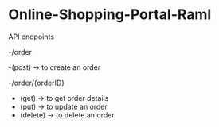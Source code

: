 # Online-Shopping-Portal-Raml

API endpoints

-/order

   -(post) -> to create an order
  
-/order/{orderID} 

  - (get) -> to get order details
  - (put) -> to update an order
  - (delete) -> to delete an order

